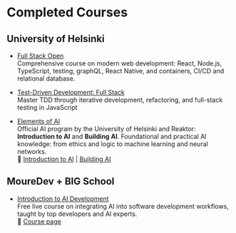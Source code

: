 # Completed Courses

## University of Helsinki

- [Full Stack Open](./institutions/university-of-helsinki/full-stack-open/)  
  Comprehensive course on modern web development: React, Node.js, TypeScript, testing, graphQL, React Native, and containers, CI/CD and relational database.

- [Test-Driven Development: Full Stack](./institutions/university-of-helsinki/tdd/)  
   Master TDD through iterative development, refactoring, and full-stack testing in JavaScript

- [Elements of AI](./institutions/university-of-helsinki/elements-of-ai/)  
  Official AI program by the University of Helsinki and Reaktor: **Introduction to AI** and **Building AI**.
  Foundational and practical AI knowledge: from ethics and logic to machine learning and neural networks.  
  🔗 [Introduction to AI](https://course.elementsofai.com/) | [Building AI](https://buildingai.elementsofai.com/)

## MoureDev + BIG School

- [Introduction to AI Development](./institutions/mouredev-big-school/introduction-to-ai-development/)  
  Free live course on integrating AI into software development workflows, taught by top developers and AI experts.  
  🔗 [Course page](https://newsletter.moure.dev/p/cursodevia)
  
